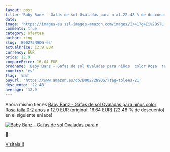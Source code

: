 ```yaml
---
layout: post
title: 'Baby Banz - Gafas de sol Ovaladas para n al 22.48 % de descuento'
date: 
image: 'https://images-eu.ssl-images-amazon.com/images/I/417g4Ii%2BSTL._SL200_.jpg'
comments: true
category: ofertas
author: ring
slug: 'B00272N9QG-es'
actualPrice: 12.9 EUR
currency: EUR
price: 12.9
comparePrice: 16.64 EUR
prodname: 'Baby Banz - Gafas de sol Ovaladas para niños  color Rosa  talla 0-2 anos'
country: 'es'
flag: '🇪🇸'
buyurl: 'https://www.amazon.es/dp/B00272N9QG/?tag=tolees-21'
descuento: '22.48'
average: '12.9'
---
```


Ahora mismo tienes [Baby Banz - Gafas de sol Ovaladas para niños  color Rosa  talla 0-2 anos](https://www.amazon.es/dp/B00272N9QG/?tag=tolees-21) a 12.9 EUR (original: 16.64 EUR) (22.48 %  de descuento) en el siguiente enlace!

[![Baby Banz - Gafas de sol Ovaladas para n](https://images-eu.ssl-images-amazon.com/images/I/417g4Ii%2BSTL._SL200_.jpg)](https://www.amazon.es/dp/B00272N9QG/?tag=tolees-21)

🔎:


[Visítala!!!](https://www.amazon.es/dp/B00272N9QG/?tag=tolees-21)
